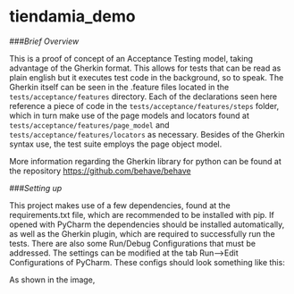 # tiendamia_demo


###_Brief Overview_

This is a proof of concept of an Acceptance Testing model, taking advantage of the Gherkin
format. This allows for tests that can be read as plain english but it executes test code in
the background, so to speak. The Gherkin itself can be seen in the .feature files located in
the `tests/acceptance/features` directory. Each of the declarations seen here reference a piece
of code in the `tests/acceptance/features/steps` folder, which in turn make use of the page models
and locators found at `tests/acceptance/features/page_model` and `tests/acceptance/features/locators`
as necessary. Besides of the Gherkin syntax use, the test suite employs the page object model.

More information regarding the Gherkin library for python can be found at the repository https://github.com/behave/behave


###_Setting up_

This project makes use of a few dependencies, found at the requirements.txt file, which are recommended
to be installed with pip. If opened with PyCharm the dependencies should be installed automatically, as well as
the Gherkin plugin, which are required to successfully run the tests. There are also some Run/Debug Configurations 
that must be addressed. The settings can be modified at the tab Run-->Edit Configurations of PyCharm. These configs
should look something like this:



As shown in the image, 